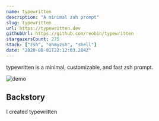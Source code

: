 ```yaml
---
name: typewritten
description: "A minimal zsh prompt"
slug: typewritten
url: https://typewritten.dev
githubUrl: https://github.com/reobin/typewritten
stargazersCount: 275
stack: ["zsh", "ohmyzsh", "shell"]
date: "2020-08-01T22:12:03.284Z"
---
```


typewritten is a minimal, customizable, and fast zsh prompt.

![demo](https://repository-images.githubusercontent.com/230998504/e405fe80-e19b-11ea-8dde-82669bce8d3d)

## Backstory

I created typewritten

